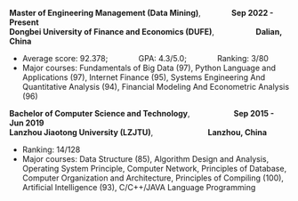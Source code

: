 **Master of Engineering Management (Data Mining)**, &nbsp;&nbsp;&nbsp;&nbsp;&nbsp;&nbsp;&nbsp;&nbsp;&nbsp;&nbsp;&nbsp;&nbsp; **Sep 2022 - Present**<br>
**Dongbei University of Finance and Economics (DUFE)**, &nbsp;&nbsp;&nbsp;&nbsp;&nbsp;&nbsp;&nbsp;&nbsp;&nbsp;&nbsp;&nbsp;&nbsp;&nbsp;&nbsp;&nbsp;&nbsp;&nbsp; **Dalian, China**<br>
- Average score: 92.378; &nbsp;&nbsp;&nbsp;&nbsp;&nbsp;&nbsp;&nbsp;&nbsp;&nbsp;&nbsp;&nbsp;&nbsp; GPA: 4.3/5.0; &nbsp;&nbsp;&nbsp;&nbsp;&nbsp;&nbsp;&nbsp;&nbsp;&nbsp;&nbsp;&nbsp;&nbsp; Ranking: 3/80<br>
- Major courses: Fundamentals of Big Data (97), Python Language and Applications (97), Internet Finance (95), Systems Engineering And Quantitative Analysis (94), Financial Modeling And Econometric Analysis (96)<br>

**Bachelor of Computer Science and Technology**, &nbsp;&nbsp;&nbsp;&nbsp;&nbsp;&nbsp;&nbsp;&nbsp;&nbsp;&nbsp;&nbsp;&nbsp;&nbsp;&nbsp;&nbsp;&nbsp;&nbsp;&nbsp; **Sep 2015 - Jun 2019**<br>
**Lanzhou Jiaotong University (LZJTU)**, &nbsp;&nbsp;&nbsp;&nbsp;&nbsp;&nbsp;&nbsp;&nbsp;&nbsp;&nbsp;&nbsp;&nbsp;&nbsp;&nbsp;&nbsp;&nbsp;&nbsp;&nbsp;&nbsp;&nbsp;&nbsp;&nbsp;&nbsp; **Lanzhou, China**<br>
- Ranking: 14/128<br>
- Major courses: Data Structure (85), Algorithm Design and Analysis, Operating System Principle, Computer Network, Principles of Database, Computer Organization and Architecture, Principles of Compiling (100), Artificial Intelligence (93), C/C++/JAVA Language Programming

